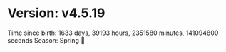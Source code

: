# Version: v4.5.19
Time since birth: 1633 days, 39193 hours, 2351580 minutes, 141094800 seconds
Season: Spring 🌸
